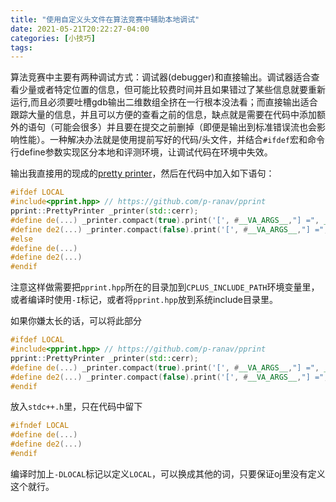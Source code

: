 ```yaml
---
title: "使用自定义头文件在算法竞赛中辅助本地调试"
date: 2021-05-21T20:22:27-04:00
categories: [小技巧]
tags: 
---
```


算法竞赛中主要有两种调试方式：调试器(debugger)和直接输出。调试器适合查看少量或者特定位置的信息，但可能比较费时间并且如果错过了某些信息就要重新运行,而且必须要吐槽gdb输出二维数组全挤在一行根本没法看；而直接输出适合跟踪大量的信息，并且可以方便的查看之前的信息，缺点就是需要在代码中添加额外的语句（可能会很多）并且要在提交之前删掉（即便是输出到标准错误流也会影响性能）。一种解决办法就是使用提前写好的代码/头文件，并结合`#ifdef`宏和命令行define参数实现区分本地和评测环境，让调试代码在环境中失效。

输出我直接用的现成的[pretty printer](https://github.com/p-ranav/pprint)，然后在代码中加入如下语句：

```cpp
#ifdef LOCAL
#include<pprint.hpp> // https://github.com/p-ranav/pprint
pprint::PrettyPrinter _printer(std::cerr);
#define de(...) _printer.compact(true).print('[', #__VA_ARGS__,"] =", __VA_ARGS__)
#define de2(...) _printer.compact(false).print('[', #__VA_ARGS__,"] =", __VA_ARGS__)
#else
#define de(...)
#define de2(...)
#endif
```
注意这样做需要把`pprint.hpp`所在的目录加到`CPLUS_INCLUDE_PATH`环境变量里，或者编译时使用`-I`标记，或者将`pprint.hpp`放到系统include目录里。

如果你嫌太长的话，可以将此部分
```cpp
#ifdef LOCAL
#include<pprint.hpp> // https://github.com/p-ranav/pprint
pprint::PrettyPrinter _printer(std::cerr);
#define de(...) _printer.compact(true).print('[', #__VA_ARGS__,"] =", __VA_ARGS__)
#define de2(...) _printer.compact(false).print('[', #__VA_ARGS__,"] =", __VA_ARGS__)
#endif
```
放入`stdc++.h`里，只在代码中留下
```cpp
#ifndef LOCAL
#define de(...)
#define de2(...)
#endif
```

编译时加上`-DLOCAL`标记以定义`LOCAL`，可以换成其他的词，只要保证oj里没有定义这个就行。
